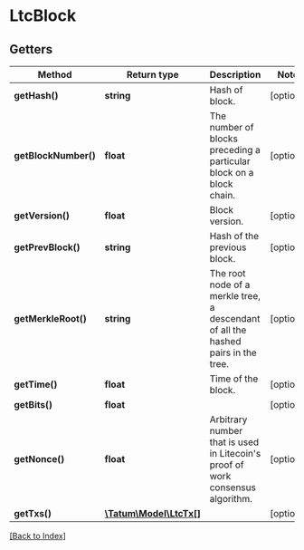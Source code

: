 # LtcBlock

## Getters

Method | Return type | Description | Notes
------------ | ------------- | ------------- | -------------
**getHash()** | **string** | Hash of block. | [optional]
**getBlockNumber()** | **float** | The number of blocks preceding a particular block on a block chain. | [optional]
**getVersion()** | **float** | Block version. | [optional]
**getPrevBlock()** | **string** | Hash of the previous block. | [optional]
**getMerkleRoot()** | **string** | The root node of a merkle tree, a descendant of all the hashed pairs in the tree. | [optional]
**getTime()** | **float** | Time of the block. | [optional]
**getBits()** | **float** |  | [optional]
**getNonce()** | **float** | Arbitrary number that is used in Litecoin's proof of work consensus algorithm. | [optional]
**getTxs()** | [**\Tatum\Model\LtcTx[]**](LtcTx.md) |  | [optional]

[[Back to Index]](../index.md)
